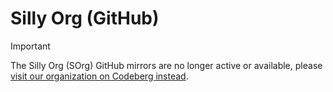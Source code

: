 # Silly Org (GitHub)
> [!IMPORTANT]  
> The Silly Org (SOrg) GitHub mirrors are no longer active or available, please [visit our organization on Codeberg instead](https://codeberg.org/SOrg).
